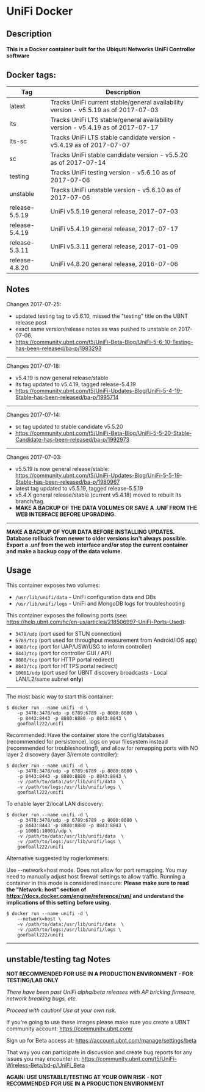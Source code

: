 # UniFi Docker

## Description

#### This is a Docker container built for the Ubiquiti Networks UniFi Controller software

## Docker tags:
| Tag | Description |
| --- | --- |
| latest | Tracks UniFi current stable/general availability version - v5.5.19 as of 2017-07-03 |
| lts | Tracks UniFi LTS stable/general availability version - v5.4.19 as of 2017-07-17 |
| lts-sc | Tracks UniFi LTS stable candidate version - v5.4.19 as of 2017-07-07 |
| sc | Tracks UniFi stable candidate version - v5.5.20 as of 2017-07-14 |
| testing | Tracks UniFi testing version - v5.6.10 as of 2017-07-06 |
| unstable | Tracks UniFi unstable version - v5.6.10 as of 2017-07-06 |
| release-5.5.19 | UniFi v5.5.19 general release, 2017-07-03 |
| release-5.4.19 | UniFi v5.4.19 general release, 2017-07-17 |
| release-5.3.11 | UniFi v5.3.11 general release, 2017-01-09 |
| release-4.8.20 | UniFi v4.8.20 general release, 2016-07-06 |

## Notes

Changes 2017-07-25:
* updated testing tag to v5.6.10, missed the "testing" title on the UBNT release post
* exact same version/release notes as was pushed to unstable on 2017-07-06.
* https://community.ubnt.com/t5/UniFi-Beta-Blog/UniFi-5-6-10-Testing-has-been-released/ba-p/1983293

---

Changes 2017-07-18:
* v5.4.19 is now general release/stable
* lts tag updated to v5.4.19, tagged release-5.4.19
* https://community.ubnt.com/t5/UniFi-Updates-Blog/UniFi-5-4-19-Stable-has-been-released/ba-p/1995714

---

Changes 2017-07-14:
* sc tag updated to stable candidate v5.5.20
* https://community.ubnt.com/t5/UniFi-Beta-Blog/UniFi-5-5-20-Stable-Candidate-has-been-released/ba-p/1992973

---

Changes 2017-07-03:
* v5.5.19 is now general release/stable: https://community.ubnt.com/t5/UniFi-Updates-Blog/UniFi-5-5-19-Stable-has-been-released/ba-p/1980967
* latest tag updated to v5.5.19, tagged release-5.5.19
* v5.4.X general release/stable (current v5.4.18) moved to rebuilt lts branch/tag. 
* **MAKE A BACKUP OF THE DATA VOLUMES OR SAVE A .UNF FROM THE WEB INTERFACE BEFORE UPGRADING.**

---

**MAKE A BACKUP OF YOUR DATA BEFORE INSTALLING UPDATES.**
**Database rollback from newer to older versions isn't always possible.**
**Export a .unf from the web interface and/or stop the current container and make a backup copy of the data volume.**


## Usage

This container exposes two volumes:
* `/usr/lib/unifi/data` - UniFi configuration data and DBs
* `/usr/lib/unifi/logs` - UniFi and MongoDB logs for troubleshooting

This container exposes the following ports (see: https://help.ubnt.com/hc/en-us/articles/218506997-UniFi-Ports-Used):
* `3478/udp` (port used for STUN connection)
* `6789/tcp` (port used for throughput measurement from Android/iOS app)
* `8080/tcp` (port for UAP/USW/USG to inform controller)
* `8443/tcp` (port for controller GUI / API)
* `8880/tcp` (port for HTTP portal redirect)
* `8843/tcp` (port for HTTPS portal redirect)
* `10001/udp` (port used for UBNT discovery broadcasts - Local LAN/L2/same subnet **only**)

---

The most basic way to start this container:

```
$ docker run --name unifi -d \
	-p 3478:3478/udp -p 6789:6789 -p 8080:8080 \
	-p 8443:8443 -p 8880:8880 -p 8843:8843 \
	goofball222/unifi
```


Recommended:
Have the container store the config/databases (recommended for persistence), logs on your filesystem instead (recommended for troubleshooting!), and allow for remapping ports with NO layer 2 discovery (layer 3/remote controller):

```
$ docker run --name unifi -d \
	-p 3478:3478/udp -p 6789:6789 -p 8080:8080 \
	-p 8443:8443 -p 8880:8880 -p 8843:8843 \
	-v /path/to/data:/usr/lib/unifi/data  \
	-v /path/to/logs:/usr/lib/unifi/logs \
	goofball222/unifi
```


To enable layer 2/local LAN discovery:

```
$ docker run --name unifi -d \
	-p 3478:3478/udp -p 6789:6789 -p 8080:8080 \
	-p 8443:8443 -p 8880:8880 -p 8843:8843 \
	-p 10001:10001/udp \
	-v /path/to/data:/usr/lib/unifi/data  \
	-v /path/to/logs:/usr/lib/unifi/logs \
	goofball222/unifi
```


Alternative suggested by rogierlommers: 

Use --network=host mode. Does not allow for port remapping. You may need to manually adjust host firewall settings to allow traffic. Running a container in this mode is considered insecure:
**Please make sure to read the "Network: host" section of https://docs.docker.com/engine/reference/run/ and understand the implications of this setting before using.**

```
$ docker run --name unifi -d \
	--network=host \
	-v /path/to/data:/usr/lib/unifi/data  \
	-v /path/to/logs:/usr/lib/unifi/logs \
	goofball222/unifi
```


---

## unstable/testing tag Notes

**NOT RECOMMENDED FOR USE IN A PRODUCTION ENVIRONMENT - FOR TESTING/LAB ONLY**

_There have been past UniFi alpha/beta releases with AP bricking firmware, network breaking bugs, etc._

_Proceed with caution! Use at your own risk._

If you're going to use these images please make sure you create a UBNT community account:
https://community.ubnt.com/

Sign up for Beta access at:
https://account.ubnt.com/manage/settings/beta

That way you can participate in discussion and create bug reports for any issues you may encounter in:
https://community.ubnt.com/t5/UniFi-Wireless-Beta/bd-p/UniFi_Beta

**AGAIN: USE UNSTABLE/TESTING AT YOUR OWN RISK - NOT RECOMMENDED FOR USE IN A PRODUCTION ENVIRONMENT**

[//]: # (Licensed under the Apache 2.0 license)
[//]: # (Copyright 2016 The Goofball - goofball222@gmail.com)
